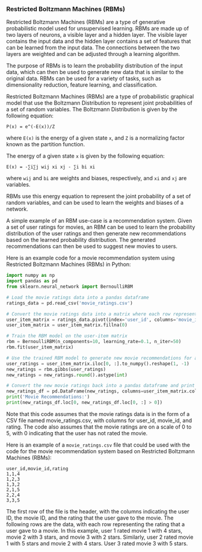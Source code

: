 ### Restricted Boltzmann Machines (RBMs)

Restricted Boltzmann Machines (RBMs) are a type of generative probabilistic model used for unsupervised learning. RBMs are made up of two layers of neurons, a visible layer and a hidden layer. The visible layer contains the input data and the hidden layer contains a set of features that can be learned from the input data. The connections between the two layers are weighted and can be adjusted through a learning algorithm.

The purpose of RBMs is to learn the probability distribution of the input data, which can then be used to generate new data that is similar to the original data. RBMs can be used for a variety of tasks, such as dimensionality reduction, feature learning, and classification.

Restricted Boltzmann Machines (RBMs) are a type of probabilistic graphical model that use the Boltzmann Distribution to represent joint probabilities of a set of random variables. The Boltzmann Distribution is given by the following equation:
```
P(x) = e^(-E(x))/Z
```
where `E(x)` is the energy of a given state `x`, and `Z` is a normalizing factor known as the partition function.

The energy of a given state `x` is given by the following equation:
```
E(x) = -∑i∑j wij xi xj - ∑i bi xi
```
where `wij` and `bi` are weights and biases, respectively, and `xi` and `xj` are variables.

RBMs use this energy equation to represent the joint probability of a set of random variables, and can be used to learn the weights and biases of a network.

A simple example of an RBM use-case is a recommendation system. Given a set of user ratings for movies, an RBM can be used to learn the probability distribution of the user ratings and then generate new recommendations based on the learned probability distribution. The generated recommendations can then be used to suggest new movies to users.

Here is an example code for a movie recommendation system using Restricted Boltzmann Machines (RBMs) in Python:
```python
import numpy as np
import pandas as pd
from sklearn.neural_network import BernoulliRBM

# Load the movie ratings data into a pandas dataframe
ratings_data = pd.read_csv('movie_ratings.csv')

# Convert the movie ratings data into a matrix where each row represents a user and each column represents a movie
user_item_matrix = ratings_data.pivot(index='user_id', columns='movie_id', values='rating')
user_item_matrix = user_item_matrix.fillna(0)

# Train the RBM model on the user-item matrix
rbm = BernoulliRBM(n_components=10, learning_rate=0.1, n_iter=50)
rbm.fit(user_item_matrix)

# Use the trained RBM model to generate new movie recommendations for a user
user_ratings = user_item_matrix.iloc[0, :].to_numpy().reshape(1, -1)
new_ratings = rbm.gibbs(user_ratings)
new_ratings = new_ratings.round().astype(int)

# Convert the new movie ratings back into a pandas dataframe and print the recommendations
new_ratings_df = pd.DataFrame(new_ratings, columns=user_item_matrix.columns)
print('Movie Recommendations:')
print(new_ratings_df.loc[0, new_ratings_df.loc[0, :] > 0])
```

Note that this code assumes that the movie ratings data is in the form of a CSV file named movie_ratings.csv, with columns for user_id, movie_id, and rating. The code also assumes that the movie ratings are on a scale of 0 to 5, with 0 indicating that the user has not rated the movie.

Here is an example of a `movie_ratings.csv` file that could be used with the code for the movie recommendation system based on Restricted Boltzmann Machines (RBMs):
```
user_id,movie_id,rating
1,1,4
1,2,3
1,3,2
2,1,5
2,2,4
3,3,5
```

The first row of the file is the header, with the columns indicating the user ID, the movie ID, and the rating that the user gave to the movie. The following rows are the data, with each row representing the rating that a user gave to a movie. In this example, user 1 rated movie 1 with 4 stars, movie 2 with 3 stars, and movie 3 with 2 stars. Similarly, user 2 rated movie 1 with 5 stars and movie 2 with 4 stars. User 3 rated movie 3 with 5 stars.